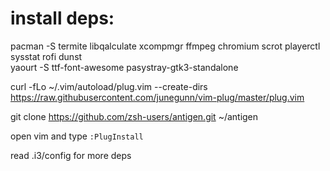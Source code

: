 # install deps:

pacman -S termite libqalculate xcompmgr ffmpeg chromium scrot playerctl sysstat rofi dunst          
yaourt -S ttf-font-awesome pasystray-gtk3-standalone 

curl -fLo ~/.vim/autoload/plug.vim --create-dirs \
    https://raw.githubusercontent.com/junegunn/vim-plug/master/plug.vim

git clone https://github.com/zsh-users/antigen.git ~/antigen

open vim and type `:PlugInstall`

read .i3/config for more deps
